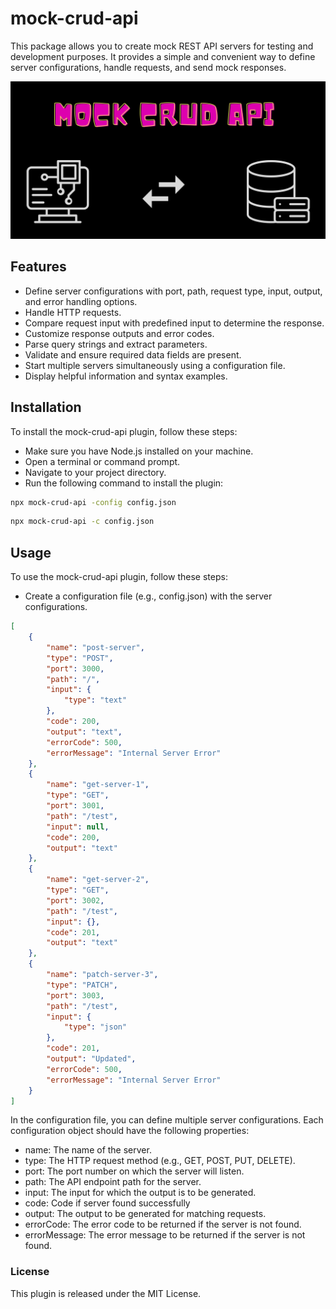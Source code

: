 # mock-crud-api

This package allows you to create mock REST API servers for testing and development purposes. It provides a simple and convenient way to define server configurations, handle requests, and send mock responses.

![MOCKAPIIMAGE](./image/MockCRUDAPI.png)

## Features

- Define server configurations with port, path, request type, input, output, and error handling options.
- Handle HTTP requests.
- Compare request input with predefined input to determine the response.
- Customize response outputs and error codes.
- Parse query strings and extract parameters.
- Validate and ensure required data fields are present.
- Start multiple servers simultaneously using a configuration file.
- Display helpful information and syntax examples.

## Installation

To install the mock-crud-api plugin, follow these steps:

- Make sure you have Node.js installed on your machine.
- Open a terminal or command prompt.
- Navigate to your project directory.
- Run the following command to install the plugin:

```bash
npx mock-crud-api -config config.json
```

```bash
npx mock-crud-api -c config.json
```

## Usage

To use the mock-crud-api plugin, follow these steps:

- Create a configuration file (e.g., config.json) with the server configurations.

```Json
[
    {
        "name": "post-server",
        "type": "POST",
        "port": 3000,
        "path": "/",
        "input": {
            "type": "text"
        },
        "code": 200,
        "output": "text",
        "errorCode": 500,
        "errorMessage": "Internal Server Error"
    },
    {
        "name": "get-server-1",
        "type": "GET",
        "port": 3001,
        "path": "/test",
        "input": null,
        "code": 200,
        "output": "text"
    },
    {
        "name": "get-server-2",
        "type": "GET",
        "port": 3002,
        "path": "/test",
        "input": {},
        "code": 201,
        "output": "text"
    },
    {
        "name": "patch-server-3",
        "type": "PATCH",
        "port": 3003,
        "path": "/test",
        "input": {
            "type": "json"
        },
        "code": 201,
        "output": "Updated",
        "errorCode": 500,
        "errorMessage": "Internal Server Error"
    }
]
```

In the configuration file, you can define multiple server configurations. Each configuration object should have the following properties:

- name: The name of the server.
- type: The HTTP request method (e.g., GET, POST, PUT, DELETE).
- port: The port number on which the server will listen.
- path: The API endpoint path for the server.
- input: The input for which the output is to be generated.
- code: Code if server found successfully
- output: The output to be generated for matching requests.
- errorCode: The error code to be returned if the server is not found.
- errorMessage: The error message to be returned if the server is not found.

### License

This plugin is released under the MIT License.
